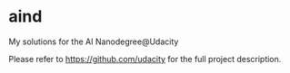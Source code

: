 # aind
My solutions for the AI Nanodegree@Udacity

Please refer to https://github.com/udacity for the full project description.
